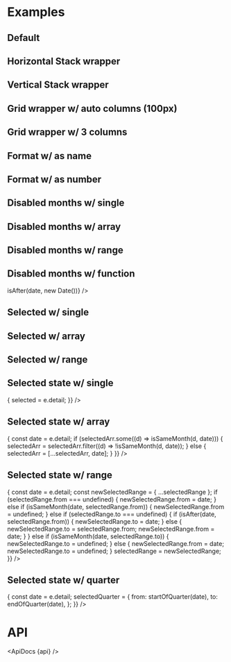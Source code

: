<script lang="ts">
  import {
    addMonths,
    subMonths,
    isSameMonth,
    isAfter,
    startOfQuarter,
    endOfQuarter,
  } from 'date-fns';

  import api from '$lib/components/MonthList.svelte?raw&sveld';
  import ApiDocs from '$lib/components/ApiDocs.svelte';

  import Grid from '$lib/components/Grid.svelte';
  import MonthList from '$lib/components/MonthList.svelte';
  import Preview from '$lib/components/Preview.svelte';
  import Stack from '$lib/components/Stack.svelte';

  let selected = null;
  let selectedArr = [];
  let selectedRange = { from: null, to: null };
  let selectedQuarter = { from: null, to: null };
</script>

# Examples

## Default

<Preview>
  <MonthList />
</Preview>

## Horizontal Stack wrapper

<Preview>
  <Stack horizontal>
    <MonthList />
  </Stack>
</Preview>

## Vertical Stack wrapper

<Preview>
  <Stack vertical>
    <MonthList />
  </Stack>
</Preview>

## Grid wrapper w/ auto columns (100px)

<Preview>
  <Grid autoColumns="100px">
    <MonthList />
  </Grid>
</Preview>

## Grid wrapper w/ 3 columns

<Preview>
  <Grid columns={3}>
    <MonthList />
  </Grid>
</Preview>

## Format w/ as name

<Preview>
  <Grid autoColumns="100px">
    <MonthList format="MMMM" />
  </Grid>
</Preview>

## Format w/ as number

<Preview>
  <MonthList format="M" />
</Preview>

## Disabled months w/ single

<Preview>
  <MonthList disabledMonths={new Date()} />
</Preview>

## Disabled months w/ array

<Preview>
  <MonthList
    disabledMonths={[
      subMonths(new Date(), 2),
      new Date(),
      addMonths(new Date(), 2),
    ]}
  />
</Preview>

## Disabled months w/ range

<Preview>
  <MonthList
    disabledMonths={{
      from: subMonths(new Date(), 2),
      to: addMonths(new Date(), 2),
    }}
  />
</Preview>

## Disabled months w/ function

<Preview>
  <MonthList disabledMonths={(date) => isAfter(date, new Date())} />
</Preview>

## Selected w/ single

<Preview>
  <MonthList selected={new Date()} />
</Preview>

## Selected w/ array

<Preview>
  <MonthList
    selected={[
      subMonths(new Date(), 2),
      new Date(),
      addMonths(new Date(), 2),
    ]}
  />
</Preview>

## Selected w/ range

<Preview>
  <MonthList
    selected={{
      from: subMonths(new Date(), 2),
      to: addMonths(new Date(), 2),
    }}
  />
</Preview>

## Selected state w/ single

<Preview>
  <MonthList
    {selected}
    on:dateChange={(e) => {
      selected = e.detail;
    }}
  />
</Preview>

## Selected state w/ array

<Preview>
  <MonthList
    selected={selectedArr}
    on:dateChange={(e) => {
      const date = e.detail;
      if (selectedArr.some((d) => isSameMonth(d, date))) {
        selectedArr = selectedArr.filter((d) => !isSameMonth(d, date));
      } else {
        selectedArr = [...selectedArr, date];
      }
    }}
  />
</Preview>

## Selected state w/ range

<Preview>
  <MonthList
    selected={selectedRange}
    on:dateChange={(e) => {
      const date = e.detail;
      const newSelectedRange = { ...selectedRange };
      if (selectedRange.from === undefined) {
        newSelectedRange.from = date;
      } else if (isSameMonth(date, selectedRange.from)) {
        newSelectedRange.from = undefined;
      } else if (selectedRange.to === undefined) {
        if (isAfter(date, selectedRange.from)) {
          newSelectedRange.to = date;
        } else {
          newSelectedRange.to = selectedRange.from;
          newSelectedRange.from = date;
        }
      } else if (isSameMonth(date, selectedRange.to)) {
        newSelectedRange.to = undefined;
      } else {
        newSelectedRange.from = date;
        newSelectedRange.to = undefined;
      }
      selectedRange = newSelectedRange;
    }}
  />
</Preview>

## Selected state w/ quarter

<Preview>
  <Grid columns={6}>
    <MonthList
      selected={selectedQuarter}
      on:dateChange={(e) => {
        const date = e.detail;
        selectedQuarter = {
          from: startOfQuarter(date),
          to: endOfQuarter(date),
        };
      }}
    />
  </Grid>
</Preview>

# API

<ApiDocs {api} />
